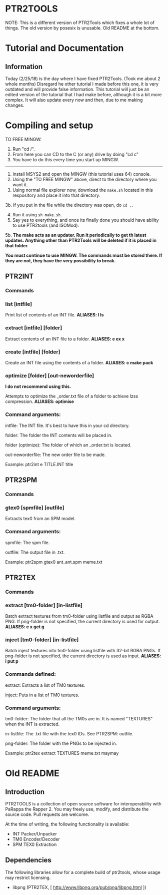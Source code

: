 # PTR2TOOLS
NOTE: This is a different version of PTR2Tools which fixes a whole lot of things.
The old version by posesix is unusable.
Old README at the bottom.

# Tutorial and Documentation

## Information

Today (2/25/18) is the day where I have fixed PTR2Tools. (Took me about 2 whole months)
Disregard he other tutorial I made before this one, it is very outdated and will provide false information.
This tutorial will just be an edited version of the tutorial that I had make before, although it is a bit more complex.
It will also update every now and then, due to me making changes.
 
# Compiling and setup
TO FREE MINGW:
1. Run "cd /".
2. From here you can CD to the C (or any) drive by doing "cd c"
3. You have to do this every time you start up MINGW.
---
1. Install MSYS2 and open the MINGW (this tutorial uses 64) console.
2. Using the "TO FREE MINGW" above, direct to the directory where you want it.
3. Using normal file explorer now, download the `make.sh` located in this respository and place it into that directory.

3b. If you put in the file while the directory was open, do `cd .`.

4. Run it using `sh make.sh`.
5. Say yes to everything, and once its finally done you should have ability to use PTR2tools (and ISOMod).

5b. **The make acts as an updater. Run it periodically to get th latest updates. Anything other than PTR2Tools will be deleted if it is placed in that folder.**

**You must continue to use MINGW. The commands must be stored there. If they are not, they have the very possibility to break.**
## PTR2INT
### Commands
### list [intfile]
   Print list of contents of an INT file.
   **ALIASES: l ls**
### extract [intfile] [folder]
   Extract contents of an INT file to a folder.
   **ALIASES: e ex x**
### create [intfile] [folder]
   Create an INT file using the contents of a folder.
   **ALIASES: c make pack**
### optimize [folder] [out-neworderfile]
   **I do not recommend using this.**

   Attempts to optimize the \_order.txt file of a folder to achieve lzss compression.
   **ALIASES: optimise**
### Command arguments:
intfile: The INT file. It's best to have this in your cd directory.

folder: The folder the INT contents will be placed in.

folder (optimize): The folder of which an \_order.txt is located.

out-neworderfile: The new order file to be made.

Example: ptr2int e TITLE.INT title
## PTR2SPM
### Commands
### gtex0 [spmfile] [outfile]
   Extracts tex0 from an SPM model.
### Command arguments:
spmfile: The spm file.

outfile: The output file in .txt.

Example: ptr2spm gtex0 ant_ant.spm meme.txt
## PTR2TEX
### Commands
### extract [tm0-folder] [in-listfile] <png-folder>
   Batch extract textures from tm0-folder using listfile and output as RGBA PNG.
     If png-folder is not specified, the current directory is used for output.
   **ALIASES: e x get g**
### inject [tm0-folder] [in-listfile] <png-folder>
   Batch inject textures into tm0-folder using listfile with 32-bit RGBA PNGs.
     If png-folder is not specified, the current directory is used as input.
   **ALIASES: i put p**
### Commands defined:

extract: Extracts a list of TM0 textures.

inject: Puts in a list of TM0 textures.
### Command arguments:
tm0-folder: The folder that all the TM0s are in. It is named "TEXTURES" when the INT is extracted.

in-listfile: The .txt file with the tex0 IDs. See PTR2SPM: outfile.

png-folder: The folder with the PNGs to be injected in.

Example: ptr2tex extract TEXTURES meme.txt maymay


# Old README
## Introduction

PTR2TOOLS is a collection of open source software for interoperability with PaRappa the Rapper 2. You may freely use, modify, and distribute the source code. Pull requests are welcome.

At the time of writing, the following functionality is available:
- INT Packer/Unpacker
- TM0 Encoder/Decoder
- SPM TEX0 Extraction

## Dependencies

The following libraries allow for a complete build of ptr2tools, whose usage may restrict licensing.
- libpng (PTR2TEX, [ http://www.libpng.org/pub/png/libpng.html ])
